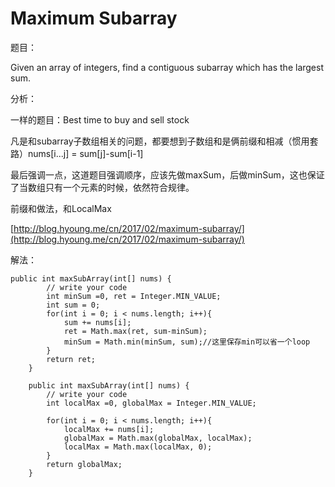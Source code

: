 # Maximum Subarray

题目：

Given an array of integers, find a contiguous subarray which has the largest sum.

分析：

一样的题目：Best time to buy and sell stock

凡是和subarray子数组相关的问题，都要想到子数组和是俩前缀和相减（惯用套路）nums\[i...j\] = sum\[j\]-sum\[i-1\]

最后强调一点，这道题目强调顺序，应该先做maxSum，后做minSum，这也保证了当数组只有一个元素的时候，依然符合规律。

前缀和做法，和LocalMax

[http://blog.hyoung.me/cn/2017/02/maximum-subarray/](http://blog.hyoung.me/cn/2017/02/maximum-subarray/)

解法：

```text
public int maxSubArray(int[] nums) {
        // write your code
        int minSum =0, ret = Integer.MIN_VALUE;
        int sum = 0;
        for(int i = 0; i < nums.length; i++){
            sum += nums[i];
            ret = Math.max(ret, sum-minSum);
            minSum = Math.min(minSum, sum);//这里保存min可以省一个loop
        }
        return ret;
    }
```

```text
    public int maxSubArray(int[] nums) {
        // write your code
        int localMax =0, globalMax = Integer.MIN_VALUE;

        for(int i = 0; i < nums.length; i++){
            localMax += nums[i];
            globalMax = Math.max(globalMax, localMax);
            localMax = Math.max(localMax, 0);
        }
        return globalMax;
    }
```

